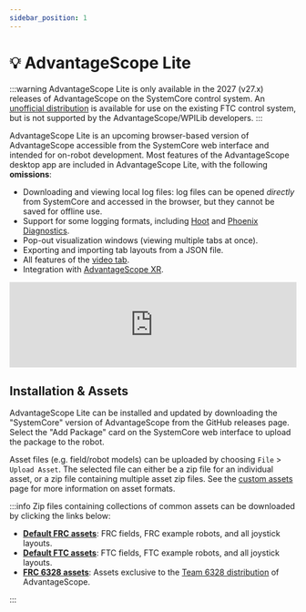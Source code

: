 ```yaml
---
sidebar_position: 1
---
```


# 💡 AdvantageScope Lite

:::warning
AdvantageScope Lite is only available in the 2027 (v27.x) releases of AdvantageScope on the SystemCore control system. An [unofficial distribution](/overview/installation#unofficial-distributions) is available for use on the existing FTC control system, but is not supported by the AdvantageScope/WPILib developers.
:::

AdvantageScope Lite is an upcoming browser-based version of AdvantageScope accessible from the SystemCore web interface and intended for on-robot development. Most features of the AdvantageScope desktop app are included in AdvantageScope Lite, with the following **omissions**:

- Downloading and viewing local log files: log files can be opened _directly_ from SystemCore and accessed in the browser, but they cannot be saved for offline use.
- Support for some logging formats, including [Hoot](https://v6.docs.ctr-electronics.com/en/stable/docs/api-reference/api-usage/signal-logging.html) and [Phoenix Diagnostics](/overview/live-sources/phoenix-diagnostics).
- Pop-out visualization windows (viewing multiple tabs at once).
- Exporting and importing tab layouts from a JSON file.
- All features of the [video tab](/tab-reference/video).
- Integration with [AdvantageScope XR](/tab-reference/3d-field/advantagescope-xr).

<iframe width="100%" style={{"aspect-ratio": "16 / 9"}} src="https://www.youtube.com/embed/lHsak9Mmx2M" title="AdvantageScope Lite Demo" frameborder="0" allow="accelerometer; autoplay; clipboard-write; encrypted-media; gyroscope; picture-in-picture; web-share" referrerpolicy="strict-origin-when-cross-origin" allowfullscreen></iframe>

## Installation & Assets

AdvantageScope Lite can be installed and updated by downloading the "SystemCore" version of AdvantageScope from the GitHub releases page. Select the "Add Package" card on the SystemCore web interface to upload the package to the robot.

Asset files (e.g. field/robot models) can be uploaded by choosing `File` > `Upload Asset`. The selected file can either be a zip file for an individual asset, or a zip file containing multiple asset zip files. See the [custom assets](/more-features/custom-assets/) page for more information on asset formats.

:::info
Zip files containing collections of common assets can be downloaded by clicking the links below:

- [**Default FRC assets**](https://github.com/Mechanical-Advantage/AdvantageScopeAssets/releases/download/default-assets-v2/AllAssetsDefaultFRC.zip): FRC fields, FRC example robots, and all joystick layouts.
- [**Default FTC assets**](https://github.com/Mechanical-Advantage/AdvantageScopeAssets/releases/download/default-assets-v2/AllAssetsDefaultFTC.zip): FTC fields, FTC example robots, and all joystick layouts.
- [**FRC 6328 assets**](https://github.com/Mechanical-Advantage/AdvantageScopeAssets/releases/download/frc-6328-assets-v2/AllAssetsFRC6328.zip): Assets exclusive to the [Team 6328 distribution](/overview/installation#team-6328) of AdvantageScope.

:::
